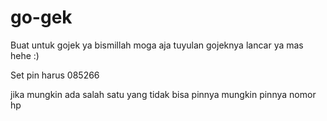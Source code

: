 # go-gek
Buat untuk gojek ya bismillah moga aja tuyulan gojeknya lancar ya mas hehe :)

Set pin harus 085266

jika mungkin ada salah satu yang tidak bisa pinnya mungkin pinnya nomor hp
